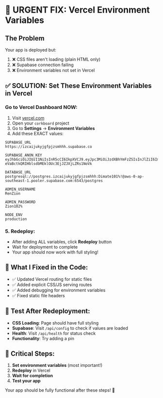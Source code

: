 # 🚨 URGENT FIX: Vercel Environment Variables

## The Problem
Your app is deployed but:
1. ❌ CSS files aren't loading (plain HTML only)
2. ❌ Supabase connection failing
3. ❌ Environment variables not set in Vercel

## ✅ SOLUTION: Set These Environment Variables in Vercel

### Go to Vercel Dashboard NOW:
1. Visit [vercel.com](https://vercel.com)
2. Open your `corkboard` project
3. Go to **Settings** → **Environment Variables**
4. Add these EXACT values:

```
SUPABASE_URL
https://izcaijukyjgfpjzsmhhh.supabase.co

SUPABASE_ANON_KEY
eyJhbGciOiJIUzI1NiIsInR5cCI6IkpXVCJ9.eyJpc3MiOiJzdXBhYmFzZSIsInJlZiI6Iml6Y2FpanVreWpnZnBqenNtaGhoIiwicm9sZSI6ImFub24iLCJpYXQiOjE3NTA5MzU2ODAsImV4cCI6MjA2NjUxMTY4MH0.1N-eVaBctkQRIHblsdbMEklOUc3EjJZJXjLZRs1NoVk

DATABASE_URL
postgresql://postgres.izcaijukyjgfpjzsmhhh:Dimate101%!@aws-0-ap-southeast-1.pooler.supabase.com:6543/postgres

ADMIN_USERNAME
RenZion

ADMIN_PASSWORD
Zion102%

NODE_ENV
production
```

### 5. Redeploy:
- After adding ALL variables, click **Redeploy** button
- Wait for deployment to complete
- Your app should now work with full styling!

## 🔧 What I Fixed in the Code:
- ✅ Updated Vercel routing for static files
- ✅ Added explicit CSS/JS serving routes
- ✅ Added debugging for environment variables
- ✅ Fixed static file headers

## 🧪 Test After Redeployment:
- **CSS Loading**: Page should have full styling
- **Supabase**: Visit `/api/config` to check if values are loaded
- **Health**: Visit `/api/health` for status check
- **Functionality**: Try adding a pin

## 🚨 Critical Steps:
1. **Set environment variables** (most important!)
2. **Redeploy** in Vercel
3. **Wait for completion**
4. **Test your app**

Your app should be fully functional after these steps! 🎯
